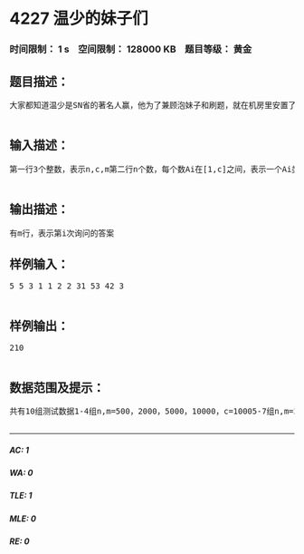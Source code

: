 # 4227 温少的妹子们   
### 时间限制： 1 s&nbsp;&nbsp;&nbsp;&nbsp;空间限制： 128000 KB&nbsp;&nbsp;&nbsp;&nbsp;题目等级： 黄金  
## 题目描述：  

<pre>
大家都知道温少是SN省的著名人赢，他为了兼顾泡妹子和刷题，就在机房里安置了他的后宫，他发现可以将妹子分成c种，所以他会考虑：在[l,r]的妹子中间，能挑选出多少不同类型的妹子呢？注意：由于温少非常高贵，所以他要求在所挑选的妹子类型在[l,r]中出现次数为正偶数，不然就不给她【大雾】。  

</pre>
  
  
## 输入描述：  

<pre>
第一行3个整数，表示n,c,m第二行n个数，每个数Ai在[1,c]之间，表示一个Ai类型的妹子接下来m行，每行两个整数l,r，表示询问[l,r]这个区间的答案  

</pre>
  
  
## 输出描述：  

<pre>
有m行，表示第i次询问的答案
</pre>
  
  
## 样例输入：  

<pre>
5 5 3 1 1 2 2 31 53 42 3  

</pre>
  
  
## 样例输出：  

<pre>
210  

</pre>
  
  
## 数据范围及提示：  

<pre>
共有10组测试数据1-4组n,m=500，2000，5000，10000，c=10005-7组n,m=20000，30000，40000，c=100008-10组n,m=50000，80000，100000，c=100000  

</pre>
  
  
***  

##### AC: 1  
##### WA: 0  
##### TLE: 1  
##### MLE: 0  
##### RE: 0  
